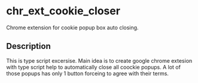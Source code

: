# chr_ext_cookie_closer
Chrome extension for cookie popup box auto closing.

## Description
This is type script excersise. Main idea is to create google chrome extesion with type script help to automatically close all coockie popups. A lot of those popups has only 1 button forceing to agree with their terms.
